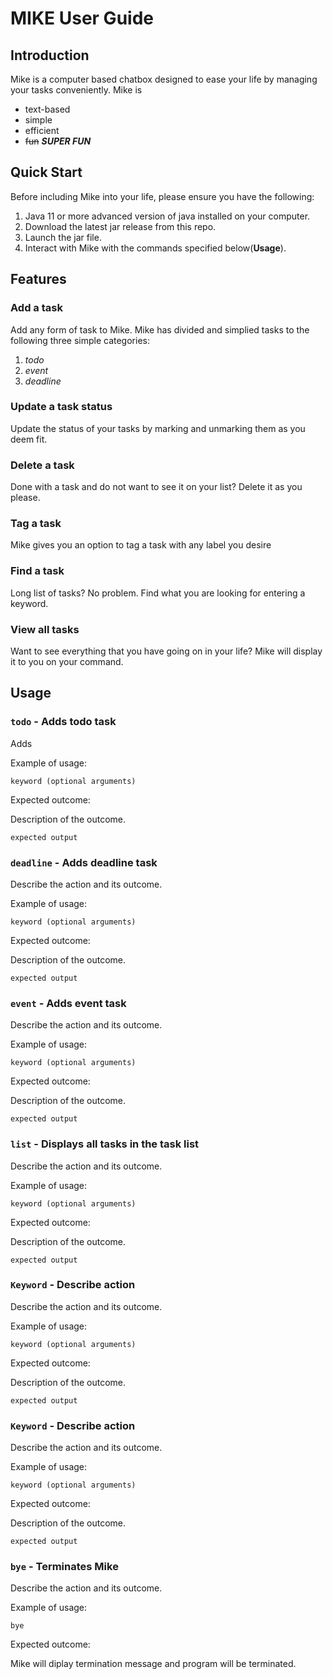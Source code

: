 # MIKE User Guide

## Introduction
Mike is a computer based chatbox designed to ease your life by managing your tasks conveniently. Mike is
* text-based
* simple
* efficient
* ~~fun~~ ***SUPER FUN***

## Quick Start
Before including Mike into your life, please ensure you have the following:
1. Java 11 or more advanced version of java installed on your computer.
2. Download the latest jar release from this repo.
3. Launch the jar file.
4. Interact with Mike with the commands specified below(**Usage**).

## Features 

### Add a task

Add any form of task to Mike.
Mike has divided and simplied tasks to the following three simple categories:
1. *todo*
2. *event*
3. *deadline*

### Update a task status

Update the status of your tasks by marking and unmarking them as you deem fit.

### Delete a task

Done with a task and do not want to see it on your list?
Delete it as you please.

### Tag a task

Mike gives you an option to tag a task with any label you desire 

### Find a task

Long list of tasks? No problem.
Find what you are looking for entering a keyword.

### View all tasks

Want to see everything that you have going on in your life?
Mike will display it to you on your command. 

## Usage

### `todo` - Adds todo task

Adds  

Example of usage: 

`keyword (optional arguments)`

Expected outcome:

Description of the outcome.

```
expected output
```
### `deadline` - Adds deadline task

Describe the action and its outcome.

Example of usage: 

`keyword (optional arguments)`

Expected outcome:

Description of the outcome.

```
expected output
```

### `event` - Adds event task

Describe the action and its outcome.

Example of usage: 

`keyword (optional arguments)`

Expected outcome:

Description of the outcome.

```
expected output
```

### `list` - Displays all tasks in the task list

Describe the action and its outcome.

Example of usage: 

`keyword (optional arguments)`

Expected outcome:

Description of the outcome.

```
expected output
```

### `Keyword` - Describe action

Describe the action and its outcome.

Example of usage: 

`keyword (optional arguments)`

Expected outcome:

Description of the outcome.

```
expected output
```

### `Keyword` - Describe action

Describe the action and its outcome.

Example of usage: 

`keyword (optional arguments)`

Expected outcome:

Description of the outcome.

```
expected output
```

### `bye` - Terminates Mike

Describe the action and its outcome.

Example of usage: 

`bye`

Expected outcome:

Mike will diplay termination message and program will be terminated.

```

```
